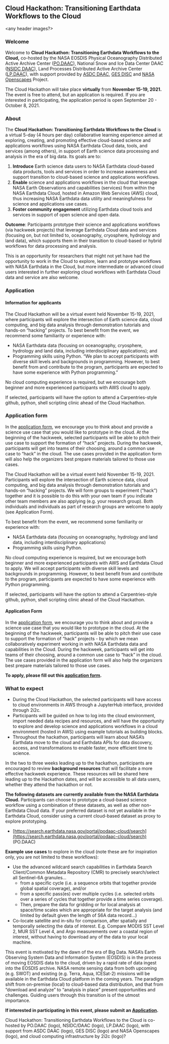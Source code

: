 
## Cloud Hackathon: Transitioning Earthdata Workflows to the Cloud

&lt;any header images?>


### Welcome

Welcome to **Cloud Hackathon: Transitioning Earthdata Workflows to the Cloud,** co-hosted by the NASA EOSDIS Physical Oceanography Distributed Active Archive Center ([PO.DAAC](https://podaac.jpl.nasa.gov/)), National Snow and Ice Data Center DAAC ([NSIDC DAAC](https://nsidc.org/daac)), Land Processes Distributed Active Archive Center ([LP.DAAC](https://lpdaac.usgs.gov/)), with support provided by [ASDC DAAC](https://earthdata.nasa.gov/eosdis/daacs/asdc), [GES DISC](https://disc.gsfc.nasa.gov/) and [NASA Openscapes](https://nasa-openscapes.github.io/) Project.

The Cloud Hackathon will take place **virtually** from **November 15-19, 2021.** The event is free to attend, but an application is required. If you are interested in participating, the application period is open September 20 - October 8, 2021.



### About 

The **Cloud Hackathon: Transitioning Earthdata Workflows to the Cloud** is a virtual 5-day (4 hours per day) collaborative learning experience aimed at exploring, creating, and promoting effective cloud-based science and applications workflows using NASA Earthdata Cloud data, tools, and services (among others), in support of Earth science data processing and analysis in the era of big data. Its goals are to:



1. **Introduce** Earth science data users to NASA Earthdata cloud-based data products, tools and services in order to increase awareness and support transition to cloud-based science and applications workflows.
2. **Enable** science and applications workflows in the cloud that leverage NASA Earth Observations and capabilities (services) from within the NASA Earthdata Cloud, hosted in Amazon Web Services (AWS) cloud, thus increasing NASA Earthdata data utility and meaningfulness for science and applications use cases.
3. **Foster community engagement** utilizing Earthdata cloud tools and services in support of open science and open data.

**Outcome**: Participants prototype their science and applications workflows (via hackweek projects) that leverage Earthdata Cloud data and services (focusing on, but not limited to, oceanography, cryosphere, hydrology and land data), which supports them in their transition to cloud-based or hybrid workflows for data processing and analysis.

This is an opportunity for researchers that might not yet have had the opportunity to work in the Cloud to explore, learn and prototype workflows with NASA Earthdata in the Cloud, but more intermediate or advanced cloud users interested in further exploring cloud workflows with Earthdata Cloud data and service are also welcome. 


### Application

#### Information for applicants

The Cloud Hackathon will be a virtual event held November 15-19, 2021, where participants will explore the intersection of Earth science data, cloud computing, and big data analysis through demonstration tutorials and hands-on “hacking” projects. To best benefit from the event, we recommend some familiarity or experience with: 

* NASA Earthdata data (focusing on oceanography, cryosphere, hydrology and land data, including interdisciplinary applications); and 
* Programming skills using Python. “We plan to accept participants with diverse skill levels and backgrounds in programming. However, to best benefit from and contribute to the program, participants are expected to have some experience with Python programming.”

No cloud computing experience is required, but we encourage both beginner and more experienced participants with AWS cloud to apply.

If selected, participants will have the option to attend a Carpentries-style github, python, shell scripting clinic ahead of the Cloud Hachathon.


### Application form

In the <span style="text-decoration:underline;">application form</span>, we encourage you to think about and provide a science use case that you would like to prototype in the cloud. At the beginning of the hackweek, selected participants will be able to pitch their use case to support the formation of “hack” projects. During the hackweek, participants will get into teams of their choosing, around a common use case to “hack” in the cloud. The use cases provided in the application form will also help the organizers best prepare materials tailored to those use cases.

The Cloud Hackathon will be a virtual event held November 15-19, 2021. Participants will explore the intersection of Earth science data, cloud computing, and big data analysis through demonstration tutorials and hands-on “hacking” projects. We will form groups to experiment (“hack”) together and it is possible to do this with your own team if you indicate other team members are also applying (e.g. your research group). Both individuals and individuals as part of research groups are welcome to apply (see Application Form).

To best benefit from the event, we recommend some familiarity or experience with: 

* NASA Earthdata data (focusing on oceanography, hydrology and land data, including interdisciplinary applications)
* Programming skills using Python. 

No cloud computing experience is required, but we encourage both beginner and more experienced participants with AWS and Earthdata Cloud to apply. We will accept participants with diverse skill levels and backgrounds in programming. However, to best benefit from and contribute to the program, participants are expected to have some experience with Python programming.

If selected, participants will have the option to attend a Carpentries-style github, python, shell scripting clinic ahead of the Cloud Hackathon.


#### Application Form

In the [application form](https://forms.gle/JJNKZ6pGKxWVFzLr6), we encourage you to think about and provide a science use case that you would like to prototype in the cloud. At the beginning of the hackweek, participants will be able to pitch their use case to support the formation of “hack” projects - by which we mean collaboratively experiment working in with NASA Earthdata data and capabilities in the Cloud. During the hackweek, participants will get into teams of their choosing, around a common use case to “hack” in the cloud. The use cases provided in the application form will also help the organizers best prepare materials tailored to those use cases.

**To apply, please fill out this [application form](https://forms.gle/JJNKZ6pGKxWVFzLr6).**


### What to expect

* During the Cloud Hackathon, the selected participants will have access to cloud environments in AWS through a JupyterHub interface, provided through 2i2c. 
* Participants will be guided on how to log into the cloud environment, import needed data recipes and resources, and will have the opportunity to explore and develop science and applications workflows in a cloud environment (hosted in AWS) using example tutorials as building blocks. 
* Throughout the hackathon, participants will learn about NASA’s Earthdata move to the cloud and Earthdata APIs for data discovery, access, and transformations to enable faster, more efficient time to science. 

In the two to three weeks leading up to the hackathon, participants are encouraged to review **background resources** that will facilitate a more effective hackweek experience. These resources will be shared here leading up to the Hackathon dates, and will be accessible to all data users, whether they attend the hackathon or not.

**The following datasets are currently available from the NASA Earthdata Cloud.** Participants can choose to prototype a cloud-based science workflow using a combination of these datasets, as well as other non-Earthdata Cloud data. If your preferred dataset is not yet available in the Earthdata Cloud, consider using a current cloud-based dataset as proxy to explore prototyping.


* [https://search.earthdata.nasa.gov/portal/podaac-cloud/search](https://search.earthdata.nasa.gov/portal/podaac-cloud/search) (PO.DAAC)

**Example** **use** **cases** to explore in the cloud (note these are for inspiration only, you are not limited to these workflows):



* Use the advanced wildcard search capabilities in Earthdata Search Client/Common Metadata Repository (CMR) to precisely search/select all Sentinel-6A granules...
    * from a specific cycle (i.e. a sequence orbits that together provide global spatial coverage), and/or 
    * from a specific pass(es) over multiple cycles (i.e. selected orbits over a series of cycles that together provide a time series coverage).
    * Then, prepare the data for gridding or for local analysis at space/time scales which are appropriate for the target analysis (and limited by default given the length of S6A data record...)
* Co-locate satellite and in-situ for comparison, after spatially and temporally selecting the data of interest. E.g. Compare MODIS SST Level 2, MUR SST Level 4, and Argo measurements over a coastal region of interest, without having to download any of the data to your local machine.


This event is motivated by the dawn of the era of Big Data. NASA’s Earth Observing System Data and Information System (EOSDIS) is in the process of moving EOSDIS data to the cloud, driven by a rapid rate of data ingest into the EOSDIS archive. NASA remote sensing data from both upcoming (e.g. SWOT) and existing (e.g. Terra, Aqua, ICESat-2) missions will be available in the Earthdata Cloud platform in the coming years. The paradigm shift from on-premise (local) to cloud-based data distribution, and that from “download and analyze” to “analysis in place” present opportunities and challenges. Guiding users through this transition is of the utmost importance.

**If interested in participating in this event, please submit an [Application](https://forms.gle/JJNKZ6pGKxWVFzLr6).**


Cloud Hackathon: Transitioning Earthdata Workflows to the Cloud is co-hosted by PO.DAAC (logo), NSIDC/DAAC (logo), LP.DAAC (logo), with support from ASDC DAAC (logo), GES DISC (logo) and NASA Openscapes (logo), and cloud computing infrastructure by 2i2c (logo)?

